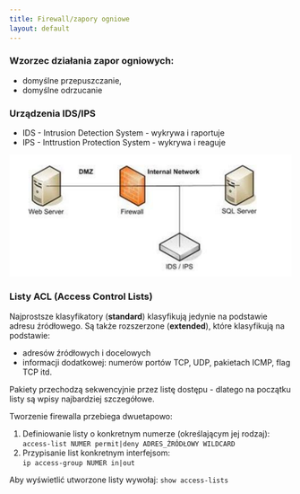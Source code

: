 ```yaml
---
title: Firewall/zapory ogniowe
layout: default
---
```


### Wzorzec działania zapor ogniowych:
- domyślne przepuszczanie, 
- domyślne odrzucanie 

### Urządzenia IDS/IPS
- IDS - Intrusion Detection System - wykrywa i raportuje  
- IPS - Inttrustion Protection System - wykrywa i reaguje 

![Urządzenia IDS/IPS](images/devices,ids,ips.png)

### Listy ACL (Access Control Lists)
Najprostsze klasyfikatory (**standard**) klasyfikują jedynie na podstawie adresu źródłowego. Są także rozszerzone (**extended**), które klasyfikują na podstawie: 
- adresów źródłowych i docelowych 
- informacji dodatkowej: numerów portów TCP, UDP, pakietach ICMP, flag TCP itd.

Pakiety przechodzą sekwencyjnie przez listę dostępu - dlatego na początku listy są wpisy najbardziej szczegółowe. 

Tworzenie firewalla przebiega dwuetapowo:   
1. Definiowanie listy o konkretnym numerze (określającym jej rodzaj):    
```access-list NUMER permit|deny ADRES_ŹRÓDŁOWY WILDCARD```
2. Przypisanie list konkretnym interfejsom:  
```ip access-group NUMER in|out```

Aby wyświetlić utworzone listy wywołaj: `show access-lists`